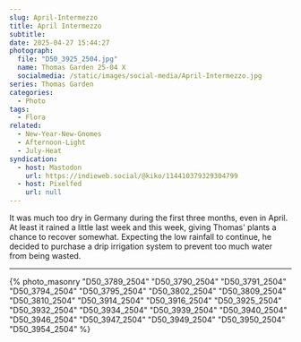 ```yaml
---
slug: April-Intermezzo
title: April Intermezzo
subtitle:
date: 2025-04-27 15:44:27
photograph:
  file: "D50_3925_2504.jpg"
  name: Thomas Garden 25-04 X
  socialmedia: /static/images/social-media/April-Intermezzo.jpg
series: Thomas Garden
categories:
  - Photo
tags:
  - Flora
related:
  - New-Year-New-Gnomes
  - Afternoon-Light
  - July-Heat
syndication:
  - host: Mastodon
    url: https://indieweb.social/@kiko/114410379329304799
  - host: Pixelfed
    url: null
---
```


It was much too dry in Germany during the first three months, even in April. At least it rained a little last week and this week, giving Thomas' plants a chance to recover somewhat. Expecting the low rainfall to continue, he decided to purchase a drip irrigation system to prevent too much water from being wasted.

<!-- more -->

---

{% photo_masonry
  "D50_3789_2504"
  "D50_3790_2504"
  "D50_3791_2504"
  "D50_3794_2504"
  "D50_3795_2504"
  "D50_3802_2504"
  "D50_3809_2504"
  "D50_3810_2504"
  "D50_3914_2504"
  "D50_3916_2504"
  "D50_3925_2504"
  "D50_3932_2504"
  "D50_3934_2504"
  "D50_3939_2504"
  "D50_3940_2504"
  "D50_3946_2504"
  "D50_3947_2504"
  "D50_3949_2504"
  "D50_3950_2504"
  "D50_3954_2504"
%}
